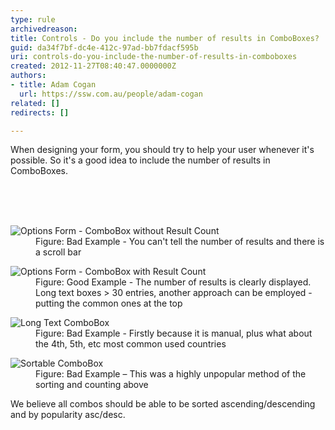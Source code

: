 ```yaml
---
type: rule
archivedreason: 
title: Controls - Do you include the number of results in ComboBoxes?
guid: da34f7bf-dc4e-412c-97ad-bb7fdacf595b
uri: controls-do-you-include-the-number-of-results-in-comboboxes
created: 2012-11-27T08:40:47.0000000Z
authors:
- title: Adam Cogan
  url: https://ssw.com.au/people/adam-cogan
related: []
redirects: []

---
```



<p>When designing your form, you should try to help your user whenever it's possible. So it's a good idea to include the number of results in ComboBoxes.</p>
<br><excerpt class='endintro'></excerpt><br>
​<dl class="badImage"><dt><img alt="Options Form - ComboBox without Result Count" src="http&#58;//www.ssw.com.au/ssw/Standards/Rules/Images/ComboWF-1.jpg" /></dt>
<dd>Figure&#58; Bad Example - You can't tell the number of results and there is a scroll bar</dd></dl>
<dl class="goodImage"><dt><img alt="Options Form - ComboBox with Result Count" src="http&#58;//www.ssw.com.au/ssw/Standards/Rules/Images/ComboWF-2.jpg" /></dt>
<dd>Figure&#58; Good Example - The number of results is clearly displayed. Long text boxes &gt; 30 entries, another approach can be employed - putting the common ones at the top</dd></dl>
<dl class="badImage"><dt><img alt="Long Text ComboBox" src="http&#58;//www.ssw.com.au/ssw/Standards/Rules/Images/Rule38LongTextCombobox.jpg" /></dt>
<dd>Figure&#58; Bad Example - Firstly because it is manual, plus what about the 4th, 5th, etc most common used countries</dd></dl>
<dl class="badImage"><dt><img alt="Sortable ComboBox" src="http&#58;//www.ssw.com.au/ssw/Standards/Rules/Images/rule38SortableCombobox.jpg" /></dt>
<dd>Figure&#58; Bad Example – This was a highly unpopular method of the sorting and counting above</dd></dl>
<div>We believe all combos should be able to be sorted ascending/descending and by popularity asc/desc.</div>



